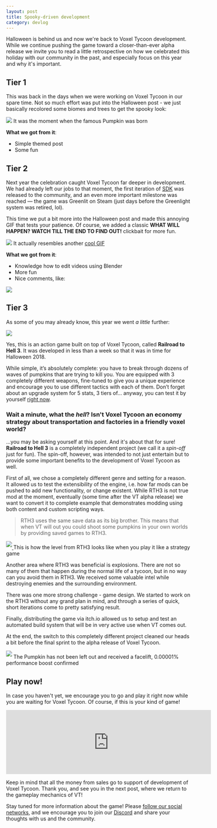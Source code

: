 ```yaml
---
layout: post
title: Spooky-driven development
category: devlog
---
```


Halloween is behind us and now we're back to Voxel Tycoon development. While we continue pushing the game toward a closer-than-ever alpha release we invite you to read a little retrospective on how we celebrated this holiday with our community in the past, and especially focus on this year and why it's important.

## Tier 1

This was back in the days when we were working on Voxel Tycoon in our spare time. Not so much effort was put into the Halloween post - we just basically recolored some biomes and trees to get the spooky look:

<div>
    <img src="/assets/hell-or-high-water/M7USjsCR0AU.jpg"/>
    <span class="img-alt">It was the moment when the famous Pumpkin was born</span>
</div>

**What we got from it**: 
* Simple themed post
* Some fun

## Tier 2

Next year the celebration caught Voxel Tycoon far deeper in development. We had already left our jobs to that moment, the first iteration of [SDK](/sdk) was released to the community, and an even more important milestone was reached — the game was Greenlit on Steam (just days before the Greenlight system was retired, lol).

This time we put a bit more into the Halloween post and made this annoying GIF that tests your patience. Of course, we added a classic **WHAT WILL HAPPEN? WATCH TILL THE END TO FIND OUT!**  clickbait for more fun.

<div>
    <img src="/assets/hell-or-high-water/ezgif-5-0e079f2b4bbf.gif"/>
    <span class="img-alt">It actually resembles another <a href="https://media.giphy.com/media/Qq8P7OoPYKLXa/giphy.gif">cool GIF</a></span>
</div>

**What we got from it**: 
* Knowledge how to edit videos using Blender
* More fun
* Nice comments, like:

![](/assets/hell-or-high-water/comments.png)

## Tier 3

As some of you may already know, this year we went *a little* further:

![](/assets/hell-or-high-water/rth3_short.gif)

Yes, this is an action game built on top of Voxel Tycoon, called **Railroad to Hell 3**. It was developed in less than a week so that it was in time for Halloween 2018.

While simple, it’s absolutely complete: you have to break through dozens of waves of pumpkins that are trying to kill you. You are equipped with 3 completely different weapons, fine-tuned to give you a unique experience and encourage you to use different tactics with each of them. Don’t forget about an upgrade system for 5 stats, 3 tiers of… anyway, you can test it by yourself  [right now](/railroad-to-hell).

### Wait a minute, what the *hell*? Isn't Voxel Tycoon an economy strategy about transportation and factories in a friendly voxel world?
...you may be asking yourself at this point. And it's about that for sure! **Railroad to Hell 3** is a completely independent project (we call it a *spin-off* just for fun). The spin-off, however, was intended to not just entertain but to provide some important benefits to the development of Voxel Tycoon as well.

First of all, we chose a completely different genre and setting for a reason. It allowed us to test the extensibility of the engine, i.e. how far mods can be pushed to add new functionality, or change existent. While RTH3 is not true mod at the moment, eventually (some time after the VT alpha release) we want to convert it to complete example that demonstrates modding using both content and custom scripting ways.

> RTH3 uses the same save data as its big brother. This means that when VT will out you could shoot some pumpkins in your own worlds by providing saved games to RTH3.

<div>
    <a class="clear" href="/assets/hell-or-high-water/20181110-205254.png">
        <img src="/assets/hell-or-high-water/20181110-205254.png" style="margin-bottom: 6px" />
    </a>
    <span class="img-alt">This is how the level from RTH3 looks like when you play it like a strategy game</span>
</div>

Another area where RTH3 was beneficial is explosions. There are not so many of them that happen during the normal life of a tycoon, but in no way can you avoid them in RTH3. We received some valuable intel while destroying enemies and the surrounding environment.

There was one more strong challenge - game design. We started to work on the RTH3 without any grand plan in mind, and through a series of quick, short iterations come to pretty satisfying result.

Finally, distributing the game via itch.io allowed us to setup and test an automated build system that will be in very active use when VT comes out.

At the end, the switch to this completely different project cleaned our heads a bit before the final sprint to the alpha release of Voxel Tycoon.

<div>
    <img src="/assets/hell-or-high-water/20181111-003250.png" style="margin-bottom: 6px" />
    <span class="img-alt">The Pumpkin has not been left out and received a facelift, 0.00001% performance boost confirmed</span>
</div>

## Play now!

In case you haven't yet, we encourage you to go and play it right now while you are waiting for Voxel Tycoon. Of course, if this is your kind of game!

<iframe frameborder="0" src="https://itch.io/embed/324650?linkback=true&amp;border_width=1&amp;bg_color=1e1728&amp;fg_color=ffffff&amp;link_color=b7278c&amp;border_color=4b4455" width="560" height="175"></iframe>

Keep in mind that all the money from sales go to support of development of Voxel Tycoon. Thank you, and see you in the next post, where we return to the gameplay mechanics of VT!

Stay tuned for more information about the game! Please [follow our social networks](/contacts), and we encourage you to join our [Discord](http://discord.gg/64KPWd5) and share your thoughts with us and the community.